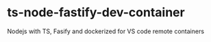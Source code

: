 # ts-node-fastify-dev-container
Nodejs with TS, Fasify and dockerized for VS code remote containers
